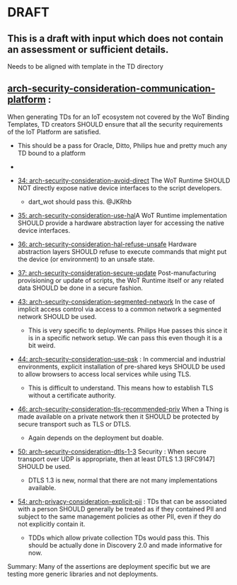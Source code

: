 # DRAFT

## This is a draft with input which does not contain an assessment or sufficient details.

Needs to be aligned with template in the TD directory



## [arch-security-consideration-communication-platform](https://w3c.github.io/wot-architecture#arch-security-consideration-communication-platform) : 
When generating TDs for an IoT ecosystem not covered by the WoT Binding Templates, 
TD creators SHOULD ensure that all the security requirements of the IoT Platform are satisfied.

  - This should be a pass for Oracle, Ditto, Philips hue and pretty much any TD bound to a platform
  - 
 - [34: arch-security-consideration-avoid-direct](https://w3c.github.io/wot-architecture#arch-security-consideration-avoid-direct) 	The WoT Runtime SHOULD NOT directly expose native device interfaces to the script developers.
   - dart_wot should pass this. @JKRhb 


- [35: arch-security-consideration-use-hal](https://w3c.github.io/wot-architecture#arch-security-consideration-use-hal)A WoT Runtime implementation SHOULD provide a hardware abstraction layer for accessing the native device interfaces. 
- [36: arch-security-consideration-hal-refuse-unsafe](https://w3c.github.io/wot-architecture#arch-security-consideration-hal-refuse-unsafe) Hardware abstraction layers SHOULD refuse to execute commands that might put the device (or environment) to an unsafe state. 
- [37: arch-security-consideration-secure-update](https://w3c.github.io/wot-architecture#arch-security-consideration-secure-update) Post-manufacturing provisioning or update of scripts, the WoT Runtime itself or any related data SHOULD be done in a secure fashion.

- [43: arch-security-consideration-segmented-network](https://w3c.github.io/wot-architecture#arch-security-consideration-segmented-network) In the case of implicit access control via access to a common network a segmented network SHOULD be used.
  - This is very specific to deployments. Philips Hue passes this since it is in a specific network setup. We can pass this even though it is a bit weird.

- [44: arch-security-consideration-use-psk](https://w3c.github.io/wot-architecture#arch-security-consideration-use-psk) : In commercial and industrial environments, explicit installation of pre-shared keys SHOULD be used to allow browsers to access local services while using TLS.
  - This is difficult to understand. This means how to establish TLS without a certificate authority.


- [46: arch-security-consideration-tls-recommended-priv](https://w3c.github.io/wot-architecture#arch-security-consideration-tls-recommended-priv) When a Thing is made available on a private network then it SHOULD be protected by secure transport such as TLS or DTLS.
  - Again depends on the deployment but doable.

- [50: arch-security-consideration-dtls-1-3](https://w3c.github.io/wot-architecture#arch-security-consideration-dtls-1-3) 	Security : When secure transport over UDP is appropriate, then at least DTLS 1.3 [RFC9147] SHOULD be used.
  - DTLS 1.3 is new, normal that there are not many implementations available.

- [54: arch-privacy-consideration-explicit-pii](https://w3c.github.io/wot-architecture#arch-privacy-consideration-explicit-pii) : TDs that can be associated with a person SHOULD generally be treated as if they contained PII and subject to the same management policies as other PII, even if they do not explicitly contain it.
  - TDDs which allow private collection TDs would pass this. This should be actually done in Discovery 2.0 and made informative for now.


Summary: Many of the assertions are deployment specific but we are testing more generic libraries and not deployments.
